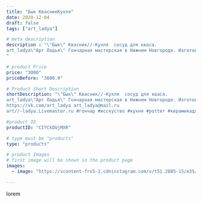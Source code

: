 ```yaml
---
title: "Бык КвасникКухля"
date: 2020-12-04
draft: false
tags: ["art_ladya"]

# meta description
description : "\"Бык\" Квасник//-Кухля  сосуд для кваса.
art_ladya\"Арт Ладья\" Гончарная мастерская в Нижнем Новгороде. Изготовление керамики и мастер//-классы по обучению. 
"

# product Price
price: "3000"
priceBefore: "3600.0"

# Product Short Description
shortDescription: "\"Бык\" Квасник//-Кухля  сосуд для кваса.
art_ladya\"Арт Ладья\" Гончарная мастерская в Нижнем Новгороде. Изготовление керамики и мастер//-классы по обучению. 
https://vk.com/art_ladya art_ladya@mail.ru 
art//-ladya.Livemaster.ru #гончар #исскуство #кухня #potter #керамикадляинтерьера #керамикаручнаяработа #гончарнаямастерская #керамиканазаказ #handmade #посудаизглины #керамика #штурвал #эксклюзивнаякерамика #painter #dishes #decor #ceramicar #kvass #claygoods #barrel #бык #ceramic #design #кухля #barrel #dishesfordolls #ceramicart #квасник #clay #авторскаякерамика"

#product ID
productID: "CIYCkDUjMXR"

# type must be "products"
type: "products"

# product Images
# first image will be shown in the product page
images:
  - image: "https://scontent-frx5-2.cdninstagram.com/v/t51.2885-15/e35/129337501_3689194584456825_3128265184367624487_n.jpg?_nc_ht=scontent-frx5-2.cdninstagram.com&_nc_cat=109&_nc_ohc=IrrZNwsJtDAAX-DS9el&edm=APU89FABAAAA&ccb=7-4&oh=4619dab66e2fcc25a01f7b2486cf4dc6&oe=612A72EE&_nc_sid=86f79a&ig_cache_key=MjQ1NjcyNDg3MDI5MDc4NTc0NQ%3D%3D.2-ccb7-4"

---
```

lorem
